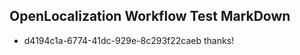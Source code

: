 ## OpenLocalization Workflow Test MarkDown
* d4194c1a-6774-41dc-929e-8c293f22caeb 
thanks!<!--HONumber=Mar16_HO3-->
